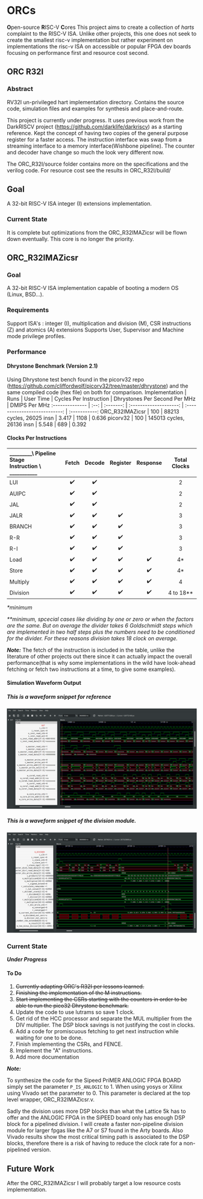 # ORCs
**O**pen-source **R**ISC-V **C**ores
This project aims to create a collection of _harts_ complaint to the RISC-V ISA. Unlike other projects, this one does not seek to create the smallest risc-v implementation but rather experiment on implementations the risc-v ISA on accessible or popular FPGA dev boards focusing on performance first and resource cost second.

## ORC R32I

### Abstract
RV32I un-privileged hart implementation directory. Contains the source code, simulation files and examples for synthesis and place-and-route.

This project is currently under progress. It uses previous work from the DarkRISCV project (https://github.com/darklife/darkriscv) as a starting reference.  Kept the concept of having two copies of the general purpose register for a faster access. The instruction interface was swap from a streaming interface to a memory interface(Wishbone pipeline). The counter and decoder have change so much the look very different now.

The ORC_R32I/source folder contains more on the specifications and the verilog code. For resource cost see the results in ORC_R32I/build/ 

## Goal 

A 32-bit RISC-V ISA integer (I) extensions implementation.

### Current State

It is complete but optimizations from the ORC_R32IMAZicsr will be flown down eventually. This core is no longer the priority.

## ORC_R32IMAZicsr

### Goal

A 32-bit RISC-V ISA implementation capable of booting a modern OS (Linux, BSD...).

### Requirements 
Support ISA's : integer (I), multiplication and division (M), CSR instructions (Z) and atomics (A) extensions
Supports User, Supervisor and Machine mode privilege profiles.

### Performance

#### Dhrystone Benchmark (Version 2.1)

Using Dhrystone test bench found in the picorv32 repo (https://github.com/cliffordwolf/picorv32/tree/master/dhrystone) and the same compiled code (hex file) on both for comparison.
Implementation  | Runs | User Time | Cycles Per Instruction | Dhrystones Per Second Per MHz | DMIPS Per MHz
:-------------- | :--: | :-------: | :--------------------: | :---------------------------: | :-----------:
ORC_R32IMAZicsr | 100  | 88213 cycles, 26025 insn  | 3.417 | 1108 | 0.636
picorv32        | 100  | 145013 cycles, 26136 insn | 5.548 |  689 | 0.392

#### Clocks Per Instructions
 _________\ Pipeline Stage <br> Instruction \ ___________ | Fetch | Decode | Register | Response | Total Clocks
:---------- | :---: | :----: | :------: | :------: | :----------:
LUI         |   ✔️   |    ✔️   |          |          |      2
AUIPC       |   ✔️   |    ✔️   |          |          |      2
JAL         |   ✔️   |    ✔️   |          |          |      2
JALR        |   ✔️   |    ✔️   |     ✔️    |          |      3
BRANCH      |   ✔️   |    ✔️   |     ✔️    |          |      3
R-R         |   ✔️   |    ✔️   |     ✔️    |          |      3
R-I         |   ✔️   |    ✔️   |     ✔️    |          |      3
Load        |   ✔️   |    ✔️   |     ✔️    |    ✔️     |      4*
Store       |   ✔️   |    ✔️   |     ✔️    |    ✔️     |      4*
Multiply    |   ✔️   |    ✔️   |     ✔️    |    ✔️     |      4
Division    |   ✔️   |    ✔️   |     ✔️    |    ✔️     |      4 to 18**

_*minimum_

_**minimum, spcecial cases like dividing by one or zero or when the factors are the same. But on average the divider takes 6 Goldschmidt steps which are implemented in two half steps plus the numbers need to be conditioned for the divider. For these reasons division takes 18 clock on average._

_**Note:**_ The fetch of the instruction is included in the table, unlike the literature of other projects out there since it can actually impact the overall performance(that is why some implementations in the wild have look-ahead fetching or fetch two instructions at a time, to give some examples).

#### Simulation Waveform Output 

##### This is a waveform snippet for reference 

 ![ORC_R32IM_Wave](wave.png)


##### This is a waveform snippet of the division module.

 ![ORC_R32IM_Wave](div.png)

### Current State

**_Under Progress_**


#### To Do

1.  ~~Currently adapting ORC's R32I per lessons learned.~~
2.  ~~Finishing the implementation of the M instructions.~~
3.  ~~Start implementing the CSRs starting with the counters in order to be able to run the pico32 Dhrystone benchmark.~~
4.  Update the code to use lutrams so save 1 clock.
5.  Get rid of the HCC processor and separate the MUL multiplier from the DIV multiplier. The DSP block savings is not justifying the cost in clocks.
6.  Add a code for promiscuous fetching to get next instruction while waiting for one to be done.
7.  Finish implementing the CSRs, and FENCE.
8.  Implement the "A" instructions.
9.  Add more documentation 


_**Note:**_ 

To synthesize the code for the Sipeed PriMER ANLOGIC FPGA BOARD simply set the parameter `P_IS_ANLOGIC` to 1. When using yosys or Xilinx using Vivado set the parameter to 0. This parameter is declared at the top level wrapper, ORC_R32IMAZicsr.v.

Sadly the division uses more DSP blocks than what the Lattice 5k has to offer and the ANLOGIC FPGA in the SiPEED board only has enough DSP block for a pipelined division. I will create a faster non-pipeline division module for larger fpgas like the A7 or S7 found in the Arty boards. Also Vivado results show the most critical timing path is associated to the DSP blocks, therefore there is a risk of having to reduce the clock rate for a non-pipelined version.

## Future Work

After the ORC_R32IMAZicsr I will probably target a low resource costs implementation.
